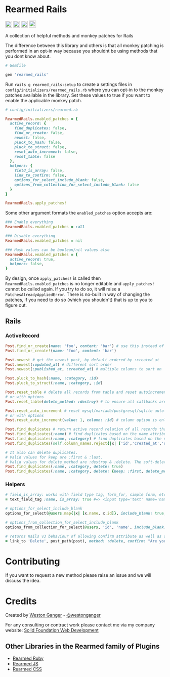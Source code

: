 # Rearmed Rails

<a href="https://badge.fury.io/rb/rearmed_rails" target="_blank"><img height="21" style='border:0px;height:21px;' border='0' src="https://badge.fury.io/rb/rearmed_rails.svg" alt="Gem Version"></a>
<a href='https://github.com/westonganger/rearmed_rails/actions' target='_blank'><img src="https://github.com/westonganger/rearmed_rails/workflows/Tests/badge.svg" style="max-width:100%;" height='21' style='border:0px;height:21px;' border='0' alt="CI Status"></a>
<a href='https://rubygems.org/gems/rearmed_rails' target='_blank'><img height='21' style='border:0px;height:21px;' src='https://ruby-gem-downloads-badge.herokuapp.com/rearmed?label=rubygems&type=total&total_label=downloads&color=brightgreen' border='0' alt='RubyGems Downloads' /></a>
<a href='https://ko-fi.com/A5071NK' target='_blank'><img height='22' style='border:0px;height:22px;' src='https://az743702.vo.msecnd.net/cdn/kofi1.png?v=a' border='0' alt='Buy Me a Coffee' /></a> 


A collection of helpful methods and monkey patches for Rails

The difference between this library and others is that all monkey patching is performed in an opt-in way because you shouldnt be using methods that you dont know about.

```ruby
# Gemfile

gem 'rearmed_rails'
```

Run `rails g rearmed_rails:setup` to create a settings files in `config/initializers/rearmed_rails.rb` where you can opt-in to the monkey patches available in the library. Set these values to true if you want to enable the applicable monkey patch.

```ruby
# config/initializers/rearmed.rb

RearmedRails.enabled_patches = {
  active_record: {
    find_duplicates: false,
    find_or_create: false,
    newest: false,
    pluck_to_hash: false,
    pluck_to_struct: false,
    reset_auto_increment: false,
    reset_table: false
  },
  helpers: {
    field_is_array: false,
    link_to_confirm: false,
    options_for_select_include_blank: false,
    options_from_collection_for_select_include_blank: false
  }
}

RearmedRails.apply_patches!
```

Some other argument formats the `enabled_patches` option accepts are:

```ruby
### Enable everything
RearmedRails.enabled_patches = :all

### Disable everything
RearmedRails.enabled_patches = nil

### Hash values can be boolean/nil values also
RearmedRails.enabled_patches = {
  active_record: true,
  helpers: false,
}
```

By design, once `apply_patches!` is called then `RearmedRails.enabled_patches` is no longer editable and `apply_patches!` cannot be called again. If you try to do so, it will raise a `PatchesAlreadyAppliedError`. There is no-built in way of changing the patches, if you need to do so (which you shouldn't) that is up to you to figure out.


## Rails

### ActiveRecord

```ruby
Post.find_or_create(name: 'foo', content: 'bar') # use this instead of the super confusing first_or_create method
Post.find_or_create!(name: 'foo', content: 'bar')

Post.newest # get the newest post, by default ordered by :created_at
Post.newest(:updated_at) # different sort order
Post.newest(:published_at, :created_at) # multiple columns to sort on

Post.pluck_to_hash(:name, :category, :id)
Post.pluck_to_struct(:name, :category, :id)

Post.reset_table # delete all records from table and reset autoincrement column (id), works with mysql/mariadb/postgresql/sqlite
# or with options
Post.reset_table(delete_method: :destroy) # to ensure all callbacks are fired

Post.reset_auto_increment # reset mysql/mariadb/postgresql/sqlite auto-increment column, if contains records then defaults to starting from next available number
# or with options
Post.reset_auto_increment(value: 1, column: :id) # column option is only relevant for postgresql

Post.find_duplicates # return active record relation of all records that have duplicates. By default it skips the primary_key, created_at, updated_at, & deleted_at columns
Post.find_duplicates(:name) # find duplicates based on the name attribute
Post.find_duplicates(:name, :category) # find duplicates based on the name & category attribute
Post.find_duplicates(self.column_names.reject{|x| ['id','created_at','updated_at','deleted_at'].include?(x)})

# It also can delete duplicates. 
# Valid values for keep are :first & :last.
# Valid values for delete_method are :destroy & :delete. The soft-delete option is only used if you are using acts_as_paranoid on your model.
Post.find_duplicates(:name, :category, delete: true)
Post.find_duplicates(:name, :category, delete: {keep: :first, delete_method: :destroy, soft_delete: true}) # these are the default settings for delete: true
```

### Helpers

```ruby
# field_is_array: works with field type tag, form_for, simple form, etc
= text_field_tag :name, is_array: true #=> <input type='text' name='name[]' />

# options_for_select_include_blank
options_for_select(@users.map{|x| [x.name, x.id]}, include_blank: true, selected: params[:user_id])

# options_from_collection_for_select_include_blank
options_from_collection_for_select(@users, 'id', 'name', include_blank: true, selected: params[:user_id])

# returns Rails v3 behaviour of allowing confirm attribute as well as data-confirm
= link_to 'Delete', post_path(post), method: :delete, confirm: "Are you sure you want to delete this post?" 
```

# Contributing
If you want to request a new method please raise an issue and we will discuss the idea. 


# Credits
Created by [Weston Ganger](https://westonganger.com) - [@westonganger](https://github.com/westonganger)

For any consulting or contract work please contact me via my company website: [Solid Foundation Web Development](https://solidfoundationwebdev.com)

## Other Libraries in the Rearmed family of Plugins
- [Rearmed Ruby](https://github.com/westonganger/rearmed-rb)
- [Rearmed JS](https://github.com/westonganger/rearmed_rails)
- [Rearmed CSS](https://github.com/westonganger/rearmed_css)
